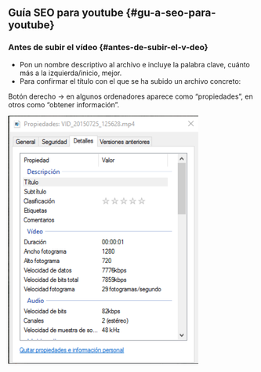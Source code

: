 ## Guía SEO para youtube {#gu-a-seo-para-youtube}

### Antes de subir el vídeo {#antes-de-subir-el-v-deo}

*   Pon un nombre descriptivo al archivo e incluye la palabra clave, cuánto más a la izquierda/inicio, mejor.  
*   Para confirmar el título con el que se ha subido un archivo concreto:

Botón derecho -&gt; en algunos ordenadores aparece como “propiedades”, en otros como “obtener información”.

![Captura de pantalla 2017-06-24 a la(s) 17.41.50.png](/img/image7.png)